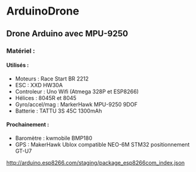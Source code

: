 <h1>ArduinoDrone</h1>

<h2>Drone Arduino avec MPU-9250</h2>

<h3>Matériel : </h3>

<h4>Utilisés : </h4>
<ul>
  <li>Moteurs : Race Start BR 2212</li>
  <li>ESC : XXD HW30A</li>
  <li>Controleur : Uno Wifi (Atmega 328P et ESP8266)</li>
  <li>Hélices : 8045R et 8045</li>
  <li>Gyro/accel/mag : MarkerHawk MPU-9250 9DOF</li>
  <li>Batterie : TATTU 3S 45C 1300mAh</li>
</ul>

<h4>Prochainement :</h4>
<ul>
  <li>Baromètre : kwmobile BMP180</li>
  <li>GPS : MakerHawk Ublox compatible NEO-6M STM32 positionnement GT-U7</li>
</ul>

http://arduino.esp8266.com/staging/package_esp8266com_index.json
